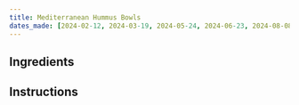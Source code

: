 ```yaml
---
title: Mediterranean Hummus Bowls
dates_made: [2024-02-12, 2024-03-19, 2024-05-24, 2024-06-23, 2024-08-08, 2024-11-01, 2025-01-15, 2025-05-19, 2025-07-25]
---
```


## Ingredients

## Instructions
